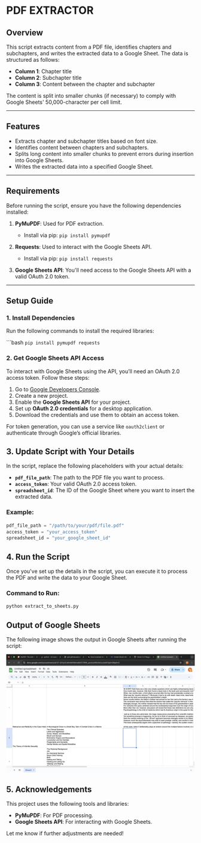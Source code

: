 # **PDF EXTRACTOR**

## **Overview**
This script extracts content from a PDF file, identifies chapters and subchapters, and writes the extracted data to a Google Sheet. The data is structured as follows:
- **Column 1**: Chapter title
- **Column 2**: Subchapter title
- **Column 3**: Content between the chapter and subchapter

The content is split into smaller chunks (if necessary) to comply with Google Sheets' 50,000-character per cell limit.

---

## **Features**
- Extracts chapter and subchapter titles based on font size.
- Identifies content between chapters and subchapters.
- Splits long content into smaller chunks to prevent errors during insertion into Google Sheets.
- Writes the extracted data into a specified Google Sheet.

---

## **Requirements**
Before running the script, ensure you have the following dependencies installed:

1. **PyMuPDF**: Used for PDF extraction.
   - Install via pip: `pip install pymupdf`
   
2. **Requests**: Used to interact with the Google Sheets API.
   - Install via pip: `pip install requests`

3. **Google Sheets API**: You'll need access to the Google Sheets API with a valid OAuth 2.0 token.

---

## **Setup Guide**

### 1. **Install Dependencies**
Run the following commands to install the required libraries:

```bash  `pip install pymupdf requests`


### 2. **Get Google Sheets API Access**
To interact with Google Sheets using the API, you’ll need an OAuth 2.0 access token. Follow these steps:

1. Go to [Google Developers Console](https://console.developers.google.com/).
2. Create a new project.
3. Enable the **Google Sheets API** for your project.
4. Set up **OAuth 2.0 credentials** for a desktop application.
5. Download the credentials and use them to obtain an access token.

For token generation, you can use a service like `oauth2client` or authenticate through Google’s official libraries.

## 3. Update Script with Your Details

In the script, replace the following placeholders with your actual details:

- **`pdf_file_path`**: The path to the PDF file you want to process.
- **`access_token`**: Your valid OAuth 2.0 access token.
- **`spreadsheet_id`**: The ID of the Google Sheet where you want to insert the extracted data.

### Example:

```python
pdf_file_path = "/path/to/your/pdf/file.pdf"
access_token = "your_access_token"
spreadsheet_id = "your_google_sheet_id"
```


## 4. Run the Script

Once you've set up the details in the script, you can execute it to process the PDF and write the data to your Google Sheet.

### Command to Run:

```bash
python extract_to_sheets.py
```

## Output of Google Sheets

The following image shows the output in Google Sheets after running the script:

![Google Sheets Output](https://github.com/PiruthiviP/PDF-Extractor/blob/main/output.png "Google Sheets Output")

## 5. Acknowledgements

This project uses the following tools and libraries:

- **PyMuPDF**: For PDF processing.
- **Google Sheets API**: For interacting with Google Sheets.

Let me know if further adjustments are needed!



